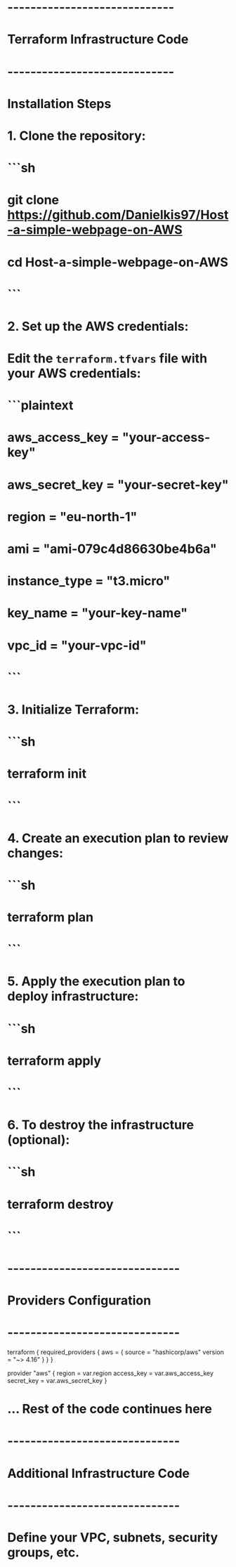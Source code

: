 # -----------------------------
# Terraform Infrastructure Code
# -----------------------------

# Installation Steps
# 1. Clone the repository:
#    ```sh
#    git clone https://github.com/Danielkis97/Host-a-simple-webpage-on-AWS
#    cd Host-a-simple-webpage-on-AWS
#    ```

# 2. Set up the AWS credentials:
#    Edit the `terraform.tfvars` file with your AWS credentials:
#    ```plaintext
#    aws_access_key = "your-access-key"
#    aws_secret_key = "your-secret-key"
#    region         = "eu-north-1"
#    ami            = "ami-079c4d86630be4b6a"
#    instance_type  = "t3.micro"
#    key_name       = "your-key-name"
#    vpc_id         = "your-vpc-id"
#    ```

# 3. Initialize Terraform:
#    ```sh
#    terraform init
#    ```

# 4. Create an execution plan to review changes:
#    ```sh
#    terraform plan
#    ```

# 5. Apply the execution plan to deploy infrastructure:
#    ```sh
#    terraform apply
#    ```

# 6. To destroy the infrastructure (optional):
#    ```sh
#    terraform destroy
#    ```

# ------------------------------
# Providers Configuration
# ------------------------------
terraform {
  required_providers {
    aws = {
      source  = "hashicorp/aws"
      version = "~> 4.16"
    }
  }
}

provider "aws" {
  region     = var.region
  access_key = var.aws_access_key
  secret_key = var.aws_secret_key
}

# ... Rest of the code continues here

# ------------------------------
# Additional Infrastructure Code
# ------------------------------

# Define your VPC, subnets, security groups, etc.

